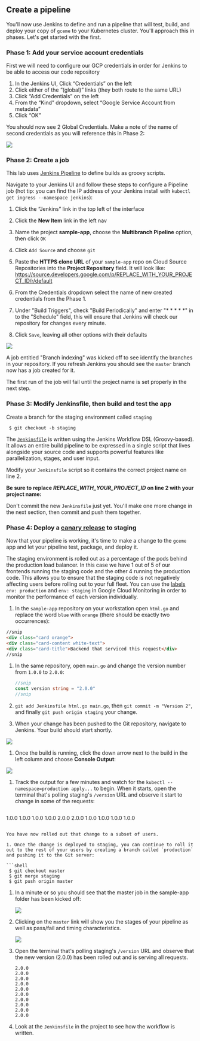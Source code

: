 
## Create a pipeline
You'll now use Jenkins to define and run a pipeline that will test, build, and deploy your copy of `gceme` to your Kubernetes cluster. You'll approach this in phases. Let's get started with the first.

### Phase 1: Add your service account credentials
First we will need to configure our GCP credentials in order for Jenkins to be able to access our code repository

1. In the Jenkins UI, Click “Credentials” on the left
1. Click either of the “(global)” links (they both route to the same URL)
1. Click “Add Credentials” on the left
1. From the “Kind” dropdown, select “Google Service Account from metadata”
1. Click “OK”

You should now see 2 Global Credentials. Make a note of the name of second credentials as you will reference this in Phase 2:

![](../docs/img/jenkins-credentials.png)


### Phase 2: Create a job
This lab uses [Jenkins Pipeline](https://jenkins.io/solutions/pipeline/) to define builds as groovy scripts.

Navigate to your Jenkins UI and follow these steps to configure a Pipeline job (hot tip: you can find the IP address of your Jenkins install with `kubectl get ingress --namespace jenkins`):

1. Click the “Jenkins” link in the top left of the interface

1. Click the **New Item** link in the left nav

1. Name the project **sample-app**, choose the **Multibranch Pipeline** option, then click `OK`

1. Click `Add Source` and choose `git`

1. Paste the **HTTPS clone URL** of your `sample-app` repo on Cloud Source Repositories into the **Project Repository** field.
    It will look like: https://source.developers.google.com/p/REPLACE_WITH_YOUR_PROJECT_ID/r/default

1. From the Credentials dropdown select the name of new created credentials from the Phase 1.

1. Under "Build Triggers", check "Build Periodically" and enter "* * * * *" in to the "Schedule" field, this will ensure that Jenkins will check our repository for changes every minute.

1. Click `Save`, leaving all other options with their defaults

  ![](../docs/img/clone_url.png)

A job entitled "Branch indexing" was kicked off to see identify the branches in your repository. If you refresh Jenkins you should see the `master` branch now has a job created for it.

The first run of the job will fail until the project name is set properly in the next step.










### Phase 3:  Modify Jenkinsfile, then build and test the app

Create a branch for the staging environment called `staging`
   
   ```shell
    $ git checkout -b staging
   ```

The [`Jenkinsfile`](https://jenkins.io/doc/book/pipeline/jenkinsfile/) is written using the Jenkins Workflow DSL (Groovy-based). It allows an entire build pipeline to be expressed in a single script that lives alongside your source code and supports powerful features like parallelization, stages, and user input.

Modify your `Jenkinsfile` script so it contains the correct project name on line 2.

**Be sure to replace _REPLACE_WITH_YOUR_PROJECT_ID_ on line 2 with your project name:**

Don't commit the new `Jenkinsfile` just yet. You'll make one more change in the next section, then commit and push them together.

### Phase 4: Deploy a [canary release](http://martinfowler.com/bliki/CanaryRelease.html) to staging
Now that your pipeline is working, it's time to make a change to the `gceme` app and let your pipeline test, package, and deploy it.

The staging environment is rolled out as a percentage of the pods behind the production load balancer.
In this case we have 1 out of 5 of our frontends running the staging code and the other 4 running the production code. This allows you to ensure that the staging code is not negatively affecting users before rolling out to your full fleet.
You can use the [labels](http://kubernetes.io/docs/user-guide/labels/) `env: production` and `env: staging` in Google Cloud Monitoring in order to monitor the performance of each version individually.

1. In the `sample-app` repository on your workstation open `html.go` and replace the word `blue` with `orange` (there should be exactly two occurrences):

  ```html
  //snip
  <div class="card orange">
  <div class="card-content white-text">
  <div class="card-title">Backend that serviced this request</div>
  //snip
  ```

1. In the same repository, open `main.go` and change the version number from `1.0.0` to `2.0.0`:

   ```go
   //snip
   const version string = "2.0.0"
   //snip
   ```

1. `git add Jenkinsfile html.go main.go`, then `git commit -m "Version 2"`, and finally `git push origin staging` your change.

1. When your change has been pushed to the Git repository, navigate to Jenkins. Your build should start shortly.

  ![](../docs/img/first-build.png)

1. Once the build is running, click the down arrow next to the build in the left column and choose **Console Output**:

  ![](../docs/img/console.png)

1. Track the output for a few minutes and watch for the `kubectl --namespace=production apply...` to begin. When it starts, open the terminal that's polling staging's `/version` URL and observe it start to change in some of the requests:

   ```
  1.0.0
  1.0.0
  1.0.0
  1.0.0
  2.0.0
  2.0.0
  1.0.0
  1.0.0
  1.0.0
  1.0.0
   ```

   You have now rolled out that change to a subset of users.

1. Once the change is deployed to staging, you can continue to roll it out to the rest of your users by creating a branch called `production` and pushing it to the Git server:

   ```shell
    $ git checkout master
    $ git merge staging
    $ git push origin master
   ```
1. In a minute or so you should see that the master job in the sample-app folder has been kicked off:

    ![](../docs/img/production.png)

1. Clicking on the `master` link will show you the stages of your pipeline as well as pass/fail and timing characteristics.

    ![](../docs/img/production_pipeline.png)

1. Open the terminal that's polling staging's `/version` URL and observe that the new version (2.0.0) has been rolled out and is serving all requests.

   ```
   2.0.0
   2.0.0
   2.0.0
   2.0.0
   2.0.0
   2.0.0
   2.0.0
   2.0.0
   2.0.0
   2.0.0
   ```

1. Look at the `Jenkinsfile` in the project to see how the workflow is written.
